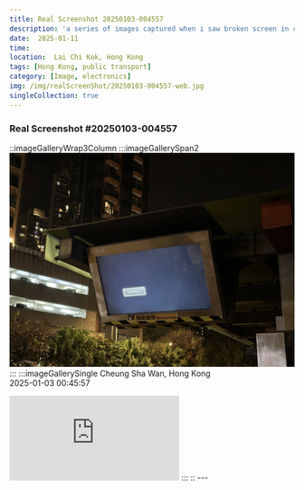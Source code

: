 ```yaml
---
title: Real Screenshot 20250103-004557
description: 'a series of images captured when i saw broken screen in city'
date:  2025-01-11 
time: 
location:  Lai Chi Kok, Hong Kong  
tags: [Hong Kong, public transport]
category: [Image, electronics]
img: /img/realScreenShot/20250103-004557-web.jpg
singleCollection: true
---
```


### Real Screenshot #20250103-004557
::imageGalleryWrap3Column
    :::imageGallerySpan2
    <!-- ![alt text](/img/realScreenShot/20241227-103107-web.jpg)  -->
    ![alt text](/img/realScreenShot/20250103-004557-web.jpg) 
    <!-- ![alt text](/img/realScreenShot/20250102-185456-web.jpg) -->
    :::
    :::imageGallerySingle
    Cheung Sha Wan, Hong Kong  
    2025-01-03     00:45:57  
   <iframe style="aspect-ratio: 16/9;" class="w-full" src="https://www.youtube.com/embed/wb_e87Q6abw?si=13Uczr17mns5eR0J&amp;controls=0" title="YouTube video player" frameborder="0" allow="accelerometer; autoplay; clipboard-write; encrypted-media; gyroscope; picture-in-picture; web-share" allowfullscreen></iframe>
    :::
::
---